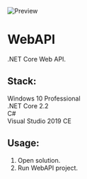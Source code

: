![Preview](Preview.png?raw=true "Preview")

# WebAPI
.NET Core Web API.

## Stack:

Windows 10 Professional\
.NET Core 2.2\
C#\
Visual Studio 2019 CE

## Usage:

1. Open solution.
2. Run WebAPI project.

